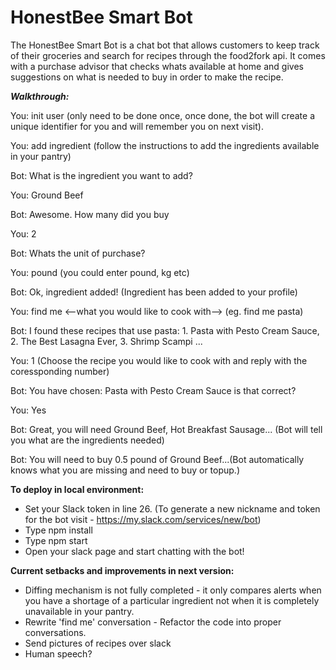 # HonestBee Smart Bot

The HonestBee Smart Bot is a chat bot that allows customers to keep track of their groceries and search for recipes through the food2fork api. It comes with a purchase advisor that checks whats available at home and gives suggestions on what is needed to buy in order to make the recipe.

___Walkthrough:___

You: init user (only need to be done once, once done, the bot will create a unique identifier for you and will remember you on next visit).

You: add ingredient (follow the instructions to add the ingredients available in your pantry)

Bot: What is the ingredient you want to add?

You: Ground Beef

Bot: Awesome. How many did you buy

You: 2

Bot: Whats the unit of purchase?

You: pound (you could enter pound, kg etc)

Bot: Ok, ingredient added! (Ingredient has been added to your profile)

You: find me <--what you would like to cook with--> (eg. find me pasta)

Bot: I found these recipes that use pasta: 1. Pasta with Pesto Cream Sauce, 2. The Best Lasagna Ever, 3. Shrimp Scampi ...

You: 1 (Choose the recipe you would like to cook with and reply with the coressponding number)

Bot: You have chosen: Pasta with Pesto Cream Sauce is that correct?

You: Yes

Bot: Great, you will need Ground Beef, Hot Breakfast Sausage... (Bot will tell you what are the ingredients needed)

Bot: You will need to buy 0.5 pound of Ground Beef...(Bot automatically knows what you are missing and need to buy or topup.)



__To deploy in local environment:__
  - Set your Slack token in line 26. (To generate a new nickname and token for the bot visit - https://my.slack.com/services/new/bot)
  - Type npm install
  - Type npm start
  - Open your slack page and start chatting with the bot!



__Current setbacks and improvements in next version:__
  - Diffing mechanism is not fully completed - it only compares alerts when you have a shortage of a particular ingredient not when it is completely unavailable in your pantry.
  - Rewrite 'find me' conversation - Refactor the code into proper conversations.
  - Send pictures of recipes over slack
  - Human speech?
